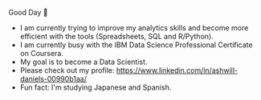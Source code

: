 Good Day 👋

- I am currently trying to improve my analytics skills and become more efficient with the tools (Spreadsheets, SQL and R/Python).
- I am currently busy with the IBM Data Science Professional Certificate on Coursera.
- My goal is to become a Data Scientist.
- Please check out my profile: https://www.linkedin.com/in/ashwill-daniels-00990b1aa/
- Fun fact: I'm studying Japanese and Spanish.
